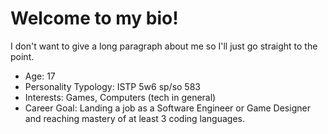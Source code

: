 # Welcome to my bio!
I don't want to give a long paragraph about me so I'll just go straight to the point.

- Age: 17
- Personality Typology: ISTP 5w6 sp/so 583
- Interests: Games, Computers (tech in general)
- Career Goal: Landing a job as a Software Engineer or Game Designer and reaching mastery of at least 3 coding languages.
